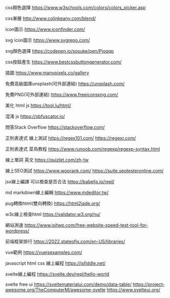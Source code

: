 css顏色選擇
https://www.w3schools.com/colors/colors_picker.asp

css漸層
http://www.colinkeany.com/blend/

icon圖示
https://www.iconfinder.com/

svg icon圖示
https://www.svgrepo.com/

svg顏色選擇
https://codepen.io/sosuke/pen/Pjoqqp

css按鈕產生
https://www.bestcssbuttongenerator.com/

插圖
https://www.manypixels.co/gallery

免費高級圖庫unsplash(可外部連結)
https://unsplash.com/

免費PNG(可外部連結)
https://www.freeiconspng.com/

美化  html js
https://tool.lu/html/

混淆 js
https://obfuscator.io/

問答Stack Overflow
https://stackoverflow.com/

正則表達式 線上測試
https://regex101.com/
https://regexr.com/

正則表達式 菜鳥教程
https://www.runoob.com/regexp/regexp-syntax.html

線上單詞 英文
https://quizlet.com/zh-tw

線上SEO測試
https://www.woorank.com/
https://suite.seotesteronline.com/

jsx線上編譯  可以檢查是否合法
https://babeljs.io/repl/

md markdown線上編輯
https://www.mdeditor.tw/

pug轉換html(雙向轉換)
https://html2jade.org/

w3c線上檢查html
https://validator.w3.org/nu/

網站測速
https://www.isitwp.com/free-website-speed-test-tool-for-wordpress/

前端框架排行
https://2022.stateofjs.com/en-US/libraries/

vue範例
https://vuejsexamples.com/

javascript html css 線上編程
https://jsfiddle.net/

svelte線上編程
https://svelte.dev/repl/hello-world

svelte free ui
https://sveltematerialui.com/demo/data-table/
https://project-awesome.org/TheComputerM/awesome-svelte
https://www.svelteui.org/